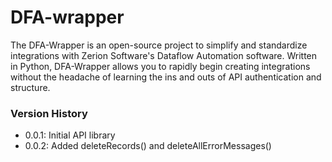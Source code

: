 # DFA-wrapper
The DFA-Wrapper is an open-source project to simplify and standardize integrations with Zerion Software's Dataflow Automation software. Written in Python, DFA-Wrapper allows you to rapidly begin creating integrations without the headache of learning the ins and outs of API authentication and structure.

### Version History
- 0.0.1: Initial API library
- 0.0.2: Added deleteRecords() and deleteAllErrorMessages()